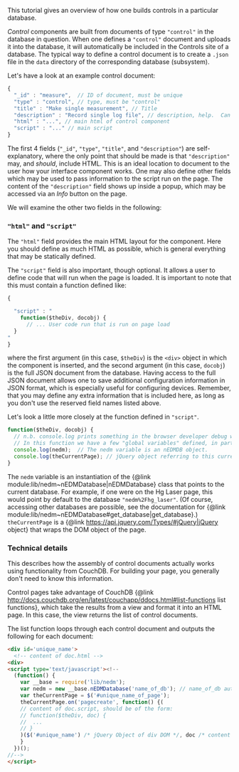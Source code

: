 This tutorial gives an overview of how one builds controls in a particular
database.

_Control_ components are built from documents of type `"control"` in the
database in question.  When one defines a `"control"` document and uploads it
into the database, it will automatically be included in the Controls site of a
database.  The typical way to define a control document is to create a `.json`
file in the `data` directory of the corresponding database (subsystem).

Let's have a look at an example control document:

```javascript
{
  "_id" : "measure",  // ID of document, must be unique
  "type" : "control", // type, must be "control"
  "title" : "Make single measurement", // Title
  "description" : "Record single log file", // description, help.  Can also contain HTML
  "html" : "...", // main html of control component
  "script" : "..." // main script
}
```

The first 4 fields (`"_id"`, `"type"`, `"title"`, and `"description"`) are
self-explanatory, where the only point that should be made is that
`"description"` may, and _should_, include HTML.  This is an ideal location to
document to the user how your interface component works.  One may also define
other fields which may be used to pass information to the script run on the
page.  The content of the `"description"` field shows up inside a popup, which
may be accessed via an _Info_ button on the page.

We will examine the other two fields in the following:

### `"html"` and `"script"`

The `"html"` field provides the main HTML layout for the component.  Here you
should define as much HTML as possible, which is general everything that may be
statically defined.

The `"script"` field is also important, though optional.  It allows a user to
define code that will run when the page is loaded.  It is important to note
that this must contain a function defined like:

```javascript
{

  "script" : "
    function($theDiv, docobj) {
      // ... User code run that is run on page load
  }
"
}
```

where the first argument (in this case, `$theDiv`) is the `<div>` object in
which the component is inserted, and the second argument (in this case,
`docobj`) is the full JSON document from the database.  Having access to the
full JSON document allows one to save additional configuration information in
JSON format, which is especially useful for configuring devices.  Remember,
that you may define any extra information that is included here, as long as you
don't use the reserved field names listed above.

Let's look a little more closely at the function defined in `"script"`.

```javascript
function($theDiv, docobj) {
  // n.b. console.log prints something in the browser developer debug window.
  // In this function we have a few "global variables" defined, in particular:
  console.log(nedm);  // The nedm variable is an nEDMDB object.
  console.log(theCurrentPage); // jQuery object referring to this current page.
}
```

The `nedm` variable is an instantiation of the {@link module:lib/nedm~nEDMDatabase|nEDMDatabase} class that
points to the current database.  For example, if one were on the Hg Laser page,
this would point by default to the database `"nedm%2Fhg_laser"`.  (Of course,
accessing other databases are possible, see the documentation for {@link
module:lib/nedm~nEDMDatabase#get_database|get_database}.) `theCurrentPage` is a
{@link https://api.jquery.com/Types/#jQuery|jQuery object} that wraps the DOM
object of the page.

### Technical details

This describes how the assembly of control documents actually works using
functionality from CouchDB.  For building your page, you generally don't need
to know this information.

Control pages take advantage of CouchDB {@link
http://docs.couchdb.org/en/latest/couchapp/ddocs.html#list-functions list
functions}, which take the results from a view and format it into an HTML page.
In this case, the view returns the list of control documents.

The list function loops through each control document and outputs the following
for each document:

```html
<div id='unique_name'>
  <!-- content of doc.html -->
<div>
<script type='text/javascript'><!--
  (function() {
    var __base = require('lib/nedm');
    var nedm = new __base.nEDMDatabase('name_of_db'); // name_of_db automatically inserted by list function
    var theCurrentPage = $('#unique_name_of_page');
    theCurrentPage.on('pagecreate', function() {(
    // content of doc.script, should be of the form:
    // function($theDiv, doc) {
    //  ...
    // }
    )($('#unique_name') /* jQuery Object of div DOM */, doc /* content of doc */);
    }
  })();
//-->
</script>
```


